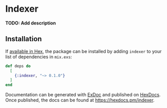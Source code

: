 # Indexer

**TODO: Add description**

## Installation

If [available in Hex](https://hex.pm/docs/publish), the package can be installed
by adding `indexer` to your list of dependencies in `mix.exs`:

```elixir
def deps do
  [
    {:indexer, "~> 0.1.0"}
  ]
end
```

Documentation can be generated with [ExDoc](https://github.com/elixir-lang/ex_doc)
and published on [HexDocs](https://hexdocs.pm). Once published, the docs can
be found at <https://hexdocs.pm/indexer>.


